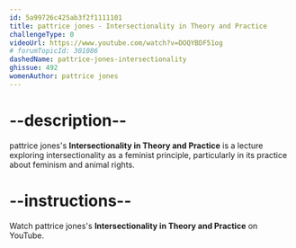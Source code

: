 ```yaml
---
id: 5a99726c425ab3f2f1111101
title: pattrice jones - Intersectionality in Theory and Practice
challengeType: 0
videoUrl: https://www.youtube.com/watch?v=DOQYBDF51og
# forumTopicId: 301086
dashedName: pattrice-jones-intersectionality
ghissue: 492
womenAuthor: pattrice jones
---
```


# --description--

pattrice jones's __Intersectionality in Theory and Practice__ is a lecture exploring intersectionality as a feminist principle, particularly in its practice about feminism and animal rights.

# --instructions--

Watch pattrice jones's __Intersectionality in Theory and Practice__ on YouTube. 